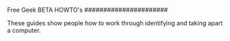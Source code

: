 Free Geek BETA HOWTO's
######################


These guides show people how to work through identifying and taking apart a computer.
